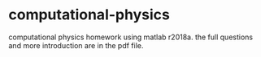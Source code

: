 # computational-physics
computational physics homework using matlab r2018a.
 the full questions and more introduction are in the pdf file.
